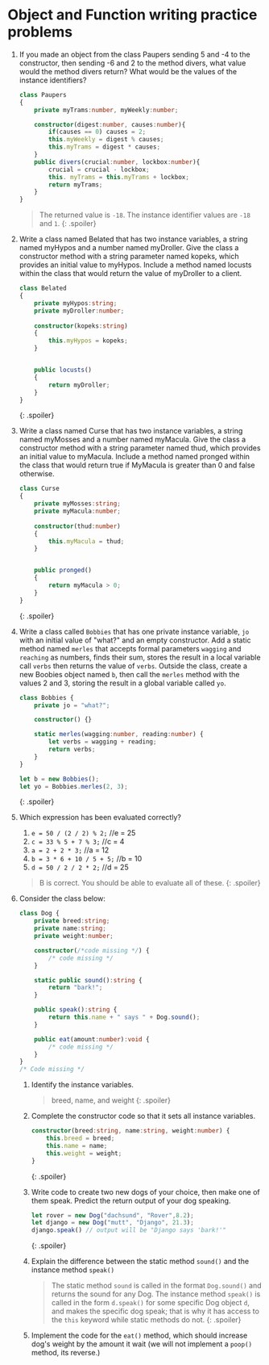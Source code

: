 # Object and Function writing practice problems

1.  If you made an object from the class Paupers sending 5 and -4 to the constructor, then sending -6 and 2 to the method divers, what value would the method divers return? What would be the values of the instance identifiers?

    ```ts
    class Paupers
    {
        private myTrams:number, myWeekly:number;

        constructor(digest:number, causes:number){
            if(causes == 0) causes = 2;
            this.myWeekly = digest % causes;
            this.myTrams = digest * causes;
        }
        public divers(crucial:number, lockbox:number){
            crucial = crucial - lockbox;
            this. myTrams = this.myTrams + lockbox;
            return myTrams;
        }
    }
    ```

    > The returned value is `-18`. The instance identifier values are `-18` and `1`.
    {: .spoiler}

2.  Write a class named Belated that has two instance variables, a string named myHypos and a number named myDroller. Give the class a constructor method with a string parameter named kopeks, which provides an initial value to myHypos. Include a method named locusts within the class that would return the value of myDroller to a client.
    
    ```ts
    class Belated
    {
        private myHypos:string;  
        private myDroller:number;
        
        constructor(kopeks:string)
        {
            this.myHypos = kopeks;
        }


        public locusts()
        {
            return myDroller;
        }
    }
    ```
    {: .spoiler}

3. Write a class named Curse that has two instance variables, a string named myMosses and a number named myMacula. Give the class a constructor method with a string parameter named thud, which provides an initial value to myMacula. Include a method named pronged within the class that would return true if MyMacula is greater than 0 and false otherwise.
    
    ```ts
    class Curse
    {
        private myMosses:string;  
        private myMacula:number;
        
        constructor(thud:number)
        {
            this.myMacula = thud;
        }


        public pronged()
        {
            return myMacula > 0;
        }
    }
    ```
    {: .spoiler}

4. Write a class called `Bobbies` that has one private instance variable, `jo` with an initial value of "what?" and an empty constructor. Add a static method named `merles` that accepts formal parameters `wagging` and `reaching` as numbers, finds their sum, stores the result in a local variable call `verbs` then returns the value of `verbs`.  Outside the class, create a new Boobies object named `b`, then call the `merles` method with the values 2 and 3, storing the result in a global variable called `yo`.
   
   ```ts
   class Bobbies {
       private jo = "what?";

       constructor() {}

       static merles(wagging:number, reading:number) {
           let verbs = wagging + reading;
           return verbs;
       }
   }

   let b = new Bobbies();
   let yo = Bobbies.merles(2, 3);
   ```
   {: .spoiler}

5.  Which expression has been evaluated correctly?

    1. `e = 50 / (2 / 2) % 2;` //e = 25
    2. `c = 33 % 5 + 7 % 3;` //c = 4
    3. `a = 2 + 2 * 3;` //a = 12
    4. `b = 3 * 6 + 10 / 5 + 5;` //b = 10
    5. `d = 50 / 2 / 2 * 2;` //d = 25
   
    > B is correct. You should be able to evaluate all of these.
    {: .spoiler}

6.  Consider the class below:
   
    ```typescript
    class Dog {
        private breed:string;
        private name:string;
        private weight:number;

        constructor(/*code missing */) {
            /* code missing */
        }

        static public sound():string {
            return "bark!";
        }

        public speak():string {
            return this.name + " says " + Dog.sound();
        }

        public eat(amount:number):void {
            /* code missing */
        }
    }
    /* Code missing */
    ```
    1.  Identify the instance variables.

        > breed, name, and weight
        {: .spoiler}

    2.  Complete the constructor code so that it sets all instance variables.

        ```ts
        constructor(breed:string, name:string, weight:number) {
            this.breed = breed;
            this.name = name;
            this.weight = weight;
        }
        ```
        {: .spoiler}
    
    3.  Write code to create two new dogs of your choice, then make one of them speak. Predict the return output of your dog speaking.

        ```ts
        let rover = new Dog("dachsund", "Rover",8.2);
        let django = new Dog("mutt", "Django", 21.3);
        django.speak() // output will be "Django says 'bark!'"
        ```
        {: .spoiler}
    
    4.  Explain the difference between the static method `sound()` and the instance method `speak()`

        > The static method `sound` is called in the format `Dog.sound()` and returns the sound for any Dog. The instance method `speak()` is called in the form `d.speak()` for some specific Dog object `d`, and makes the specific dog speak; that is why it has access to the `this` keyword while static methods do not.
        {: .spoiler}

    5.  Implement the code for the `eat()` method, which should increase dog's weight by the amount it wait (we will not implement a `poop()` method, its reverse.)

    
